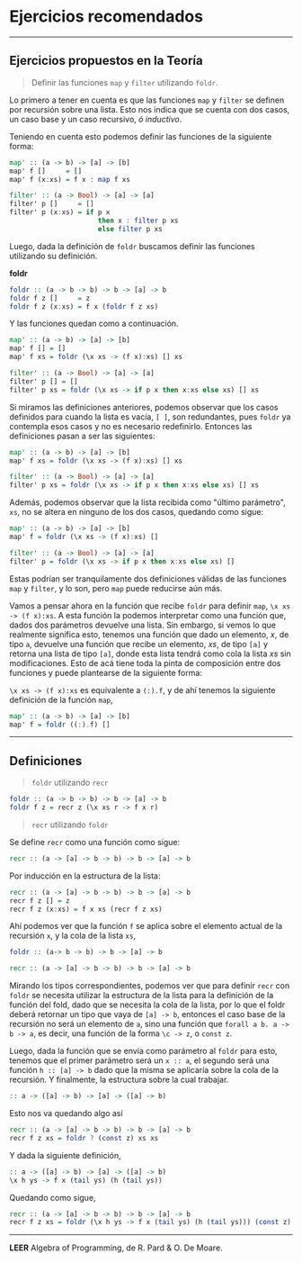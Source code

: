 # Ejercicios recomendados

* * *

## Ejercicios propuestos en la Teoría

> Definir las funciones `map` y `filter` utilizando `foldr`.

Lo primero a tener en cuenta es que las funciones `map` y `filter` se definen
por recursión sobre una lista. Esto nos indica que se cuenta con dos casos,
un caso base y un caso recursivo, _ó inductivo_.

Teniendo en cuenta esto podemos definir las funciones de la siguiente forma:

```haskell
map' :: (a -> b) -> [a] -> [b]
map' f []     = []
map' f (x:xs) = f x : map f xs

filter' :: (a -> Bool) -> [a] -> [a]
filter' p []     = []
filter' p (x:xs) = if p x 
                      then x : filter p xs
                      else filter p xs 
```

Luego, dada la definición de `foldr` buscamos definir las funciones utilizando su
definición.

**foldr**

```haskell
foldr :: (a -> b -> b) -> b -> [a] -> b
foldr f z []     = z
foldr f z (x:xs) = f x (foldr f z xs)
```

Y las funciones quedan como a continuación.

```haskell
map' :: (a -> b) -> [a] -> [b]
map' f [] = []
map' f xs = foldr (\x xs -> (f x):xs) [] xs

filter' :: (a -> Bool) -> [a] -> [a]
filter' p [] = []
filter' p xs = foldr (\x xs -> if p x then x:xs else xs) [] xs
```

Si miramos las definiciones anteriores, podemos observar que los casos definidos para
cuando la lista es vacía, `[ ]`, son redundantes, pues `foldr` ya contempla esos casos
y no es necesario redefinirlo. Entonces las definiciones pasan a ser las siguientes:

```haskell
map' :: (a -> b) -> [a] -> [b]
map' f xs = foldr (\x xs -> (f x):xs) [] xs

filter' :: (a -> Bool) -> [a] -> [a]
filter' p xs = foldr (\x xs -> if p x then x:xs else xs) [] xs
```

Además, podemos observar que la lista recibida como "último parámetro", `xs`, no se altera
en ninguno de los dos casos, quedando como sigue:

```haskell
map' :: (a -> b) -> [a] -> [b]
map' f = foldr (\x xs -> (f x):xs) []

filter' :: (a -> Bool) -> [a] -> [a]
filter' p = foldr (\x xs -> if p x then x:xs else xs) []
```

Estas podrían ser tranquilamente dos definiciones válidas de las funciones `map` y `filter`,
y lo son, pero `map` puede reducirse aún más.

Vamos a pensar ahora en la función que recibe `foldr` para definir `map`, `\x xs -> (f x):xs`.
A esta función la podemos interpretar como una función que, dados dos parámetros devuelve una lista.
Sin embargo, si vemos lo que realmente significa esto, tenemos una función que dado un elemento, _x_, de tipo `a`, devuelve una función que recibe un elemento, _xs_, de tipo `[a]` y retorna una lista de tipo `[a]`, donde esta lista tendrá como cola la lista _xs_ sin modificaciones. Esto de acá tiene toda la pinta de composición entre dos funciones y puede plantearse de la siguiente forma:

`\x xs -> (f x):xs` es equivalente a `(:).f`, y de ahí tenemos la siguiente definición de la función `map`,

```haskell
map' :: (a -> b) -> [a] -> [b]
map' f = foldr ((:).f) []
```

* * *

## Definiciones

> `foldr` utilizando `recr`

```haskell
foldr :: (a -> b -> b) -> b -> [a] -> b
foldr f z = recr z (\x xs r -> f x r)
```

> `recr` utilizando `foldr`

Se define `recr` como una función como sigue:

```haskell
recr :: (a -> [a] -> b -> b) -> b -> [a] -> b
```

Por inducción en la estructura de la lista:

```haskell
recr :: (a -> [a] -> b -> b) -> b -> [a] -> b
recr f z [] = z
recr f z (x:xs) = f x xs (recr f z xs)
```

Ahí podemos ver que la función `f` se aplica sobre el elemento actual de la recursión `x`,
y la cola de la lista `xs`,

```haskell
foldr :: (a-> b -> b) -> b -> [a] -> b

recr :: (a -> [a] -> b -> b) -> b -> [a] -> b
```

Mirando los tipos correspondientes, podemos ver que para definir `recr` con `foldr`
se necesita utilizar la estructura de la lista para la definición de la función del
fold, dado que se necesita la cola de la lista, por lo que el foldr deberá retornar
un tipo que vaya de `[a] -> b`, entonces el caso base de la recursión
no será un elemento de `a`, sino una función que `forall a b. a -> b -> a`,
es decir, una función de la forma `\c -> z`, o `const z`.

Luego, dada la función que se envía como parámetro al `foldr` para esto,
tenemos que el primer parámetro será un `x :: a`, el segundo será una función
`h :: [a] -> b` dado que la misma se aplicaría sobre la cola de la recursión.
Y finalmente, la estructura sobre la cual trabajar.

```haskell
:: a -> ([a] -> b) -> [a] -> ([a] -> b)
```

Esto nos va quedando algo así

```haskell
recr :: (a -> [a] -> b -> b) -> b -> [a] -> b
recr f z xs = foldr ? (const z) xs xs
```

Y dada la siguiente definición,

```haskell
:: a -> ([a] -> b) -> [a] -> ([a] -> b)
\x h ys -> f x (tail ys) (h (tail ys))
```

Quedando como sigue,

```haskell
recr :: (a -> [a] -> b -> b) -> b -> [a] -> b
recr f z xs = foldr (\x h ys -> f x (tail ys) (h (tail ys))) (const z) xs xs
```

* * *

**LEER** Algebra of Programming, de R. Pard & O. De Moare.
